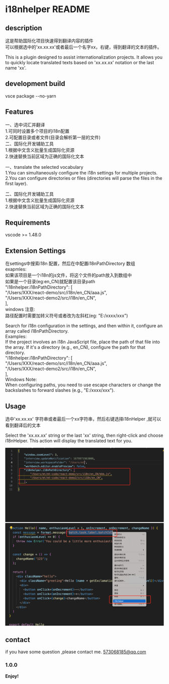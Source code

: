 # i18nhelper README

## description

这是帮助国际化项目快速得到翻译内容的插件<br>
可以根据选中的'xx.xx.xx'或者最后一个名字xx，右键，得到翻译的文本的插件。

This is a plugin designed to assist internationalization projects. It allows you to quickly locate translated texts based on 'xx.xx.xx' notation or the last name 'xx'.
## development build

vsce package --no-yarn

## Features

一、选中词汇并翻译<br>
1.可同时设置多个项目的i18n配置<br>
2.可配置目录或者文件(目录会解析第一层的文件)<br>
二、国际化开发辅助工具<br>
1.根据中文含义批量生成国际化资源<br>
2.快速替换当前区域为正确的国际化文本<br>

一、translate the selected vocabulary<br>
1.You can simultaneously configure the i18n settings for multiple projects.<br>
2.You can configure directories or files (directories will parse the files in the first layer).<br>

二、国际化开发辅助工具<br>
1.根据中文含义批量生成国际化资源<br>
2.快速替换当前区域为正确的国际化文本<br>


## Requirements

vscode >= 1.48.0

## Extension Settings

在settings中搜索i18n 配置，然后在中配置i18nPathDirectory 数组 <br>
exapmles:<br>
如果该项目是一个i18n的js文件，将这个文件的path放入到数组中<br>
如果是一个目录(eg:en_CN)就配置该目录path<br>
"i18nhelper.i18nPathDirectory": [<br>
    "/Users/XXX/react-demo/src/i18n/en_CN/aaa.js",<br>
    "/Users/XXX/react-demo2/src/i18n/en_CN",<br>
],<br>
windows 注意:<br>
路径配置时需要加转义符号或者改为左斜杠(eg: "E:/xxxx/xxx")<br>

Search for i18n configuration in the settings, and then within it, configure an array called i18nPathDirectory.<br>
Examples:<br>
If the project involves an i18n JavaScript file, place the path of that file into the array.
If it's a directory (e.g., en_CN), configure the path for that directory.<br>
"i18nhelper.i18nPathDirectory": [<br>
    "/Users/XXX/react-demo/src/i18n/en_CN/aaa.js",<br>
    "/Users/XXX/react-demo2/src/i18n/en_CN",<br>
],<br>
Windows Note: <br>
When configuring paths, you need to use escape characters or change the backslashes to forward slashes (e.g., "E:/xxxx/xxx"). <br>


## Usage

选中'xx.xx.xx' 字符串或者最后一个xx字符串，然后右键选择i18nHelper ,就可以看到翻译后的文本

Select the 'xx.xx.xx' string or the last 'xx' string, then right-click and choose i18nHelper. This action will display the translated text for you.

![config](images/config.png)
![usage](images/usage.png)

## contact

if you have some question ,please contact me.
573068185@qq.com

### 1.0.0



**Enjoy!**
